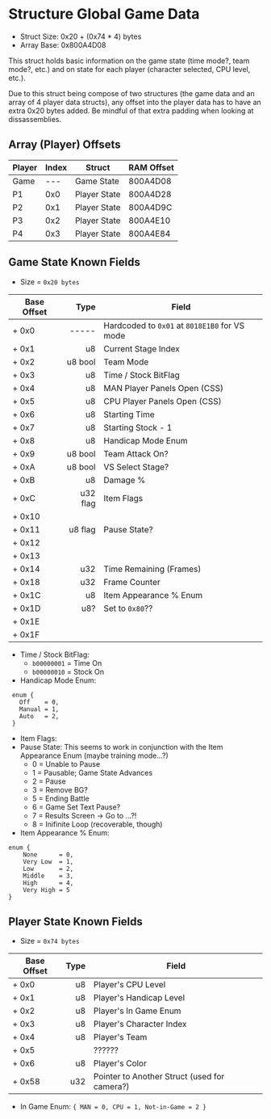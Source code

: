 # Structure Global Game Data
* Struct Size: 0x20 + (0x74 * 4) bytes
* Array Base: 0x800A4D08

This struct holds basic information on the game state (time mode?, team mode?, etc.)
and on state for each player (character selected, CPU level, etc.).

Due to this struct being compose of two structures (the game data and an array of 4 player data structs), any offset into the player data has to have an extra 0x20 bytes added. Be mindful of that extra padding when looking at dissassemblies.

## Array (Player) Offsets
| Player  | Index | Struct        | RAM Offset  |
|---------|-------|---------------|-------------|
| Game    | ---   | Game State    | 800A4D08    |
| P1      | 0x0   | Player State  | 800A4D28    |
| P2      | 0x1   | Player State  | 800A4D9C    |
| P3      | 0x2   | Player State  | 800A4E10    |
| P4      | 0x3   | Player State  | 800A4E84    |

## Game State Known Fields
* Size = `0x20 bytes`

| Base Offset | Type    | Field                   |
|-------------|--------:|-------------------------|
| + 0x0       | -----   | Hardcoded to `0x01` at `8018E1B0` for VS mode |
| + 0x1       | u8      | Current Stage Index     |
| + 0x2       | u8 bool | Team Mode               |
| + 0x3       | u8      | Time / Stock BitFlag    |
| + 0x4       | u8      | MAN Player Panels Open (CSS) |
| + 0x5       | u8      | CPU Player Panels Open (CSS) |
| + 0x6       | u8      | Starting Time           |
| + 0x7       | u8      | Starting Stock - 1      |
| + 0x8       | u8      | Handicap Mode Enum      |
| + 0x9       | u8 bool | Team Attack On?         |
| + 0xA       | u8 bool | VS Select Stage?        |
| + 0xB       | u8      | Damage %                |
| + 0xC       | u32 flag| Item Flags              |
| + 0x10      |
| + 0x11      | u8 flag | Pause State?            |
| + 0x12      |
| + 0x13      |
| + 0x14      | u32     | Time Remaining (Frames) |
| + 0x18      | u32     | Frame Counter           |
| + 0x1C      | u8      | Item Appearance % Enum  |
| + 0x1D      | u8?     | Set to `0x80`??         |
| + 0x1E      |
| + 0x1F      |


* Time / Stock BitFlag:
  * `b00000001` = Time On
  * `b00000010` = Stock On
* Handicap Mode Enum:
```
 enum {
   Off    = 0,
   Manual = 1,
   Auto   = 2,
 }
 ```
* Item Flags:
* Pause State: This seems to work in conjunction with the Item Appearance Enum (maybe training mode...?)
  * 0 = Unable to Pause
  * 1 = Pausable; Game State Advances
  * 2 = Pause
  * 3 = Remove BG?
  * 5 = Ending Battle
  * 6 = Game Set Text Pause?
  * 7 = Results Screen -> Go to ...?!
  * 8 = Inifinite Loop (recoverable, though)
* Item Appearance % Enum:
```
enum {
    None      = 0,
    Very Low  = 1,
    Low       = 2,
    Middle    = 3,
    High      = 4,
    Very High = 5
}
```

## Player State Known Fields
* Size = `0x74 bytes`

| Base Offset | Type  | Field                   |
|-------------|------:|-------------------------|
| + 0x0       | u8    | Player's CPU Level      |
| + 0x1       | u8    | Player's Handicap Level |
| + 0x2       | u8    | Player's In Game Enum   |
| + 0x3       | u8    | Player's Character Index|
| + 0x4       | u8    | Player's Team           |
| + 0x5       |       | ??????                  |
| + 0x6       | u8    | Player's Color          |
| + 0x58      | u32   | Pointer to Another Struct (used for camera?) |

* In Game Enum: `{ MAN = 0, CPU = 1, Not-in-Game = 2 }`
